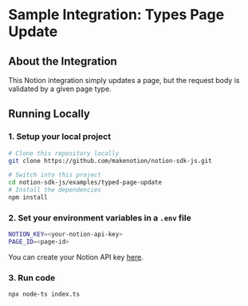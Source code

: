 # Sample Integration: Types Page Update

## About the Integration

This Notion integration simply updates a page, but the request body is validated by a given page type.

## Running Locally

### 1. Setup your local project

```zsh
# Clone this repository locally
git clone https://github.com/makenotion/notion-sdk-js.git

# Switch into this project
cd notion-sdk-js/examples/typed-page-update
# Install the dependencies
npm install
```

### 2. Set your environment variables in a `.env` file

```zsh
NOTION_KEY=<your-notion-api-key>
PAGE_ID=<page-id>
```

You can create your Notion API key [here](https://www.notion.com/my-integrations).

### 3. Run code

```zsh
npx node-ts index.ts
```
